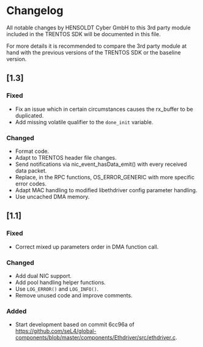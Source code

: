 # Changelog

All notable changes by HENSOLDT Cyber GmbH to this 3rd party module included in
the TRENTOS SDK will be documented in this file.

For more details it is recommended to compare the 3rd party module at hand with
the previous versions of the TRENTOS SDK or the baseline version.

## [1.3]

### Fixed

- Fix an issue which in certain circumstances causes the rx_buffer to be
  duplicated.
- Add missing volatile qualifier to the `done_init` variable.

### Changed

- Format code.
- Adapt to TRENTOS header file changes.
- Send notifications via nic_event_hasData_emit() with every received data
  packet.
- Replace, in the RPC functions, OS_ERROR_GENERIC with more specific error
  codes.
- Adapt MAC handling to modified libethdriver config parameter handling.
- Use uncached DMA memory.

## [1.1]

### Fixed

- Correct mixed up parameters order in DMA function call.

### Changed

- Add dual NIC support.
- Add pool handling helper functions.
- Use `LOG_ERROR()` and `LOG_INFO()`.
- Remove unused code and improve comments.

### Added

- Start development based on commit 6cc96a of
  <https://github.com/seL4/global-components/blob/master/components/Ethdriver/src/ethdriver.c>.
